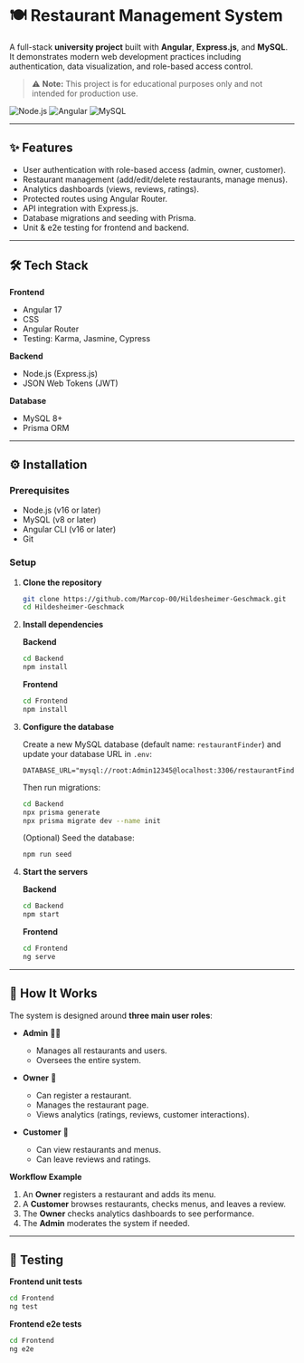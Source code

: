 # 🍽️ Restaurant Management System

A full-stack **university project** built with **Angular**, **Express.js**, and **MySQL**.  
It demonstrates modern web development practices including authentication, data visualization, and role-based access control.

> ⚠️ **Note:** This project is for educational purposes only and not intended for production use.

![Node.js](https://img.shields.io/badge/node-%3E%3D16-green)
![Angular](https://img.shields.io/badge/angular-red)
![MySQL](https://img.shields.io/badge/mysql-%3E%3D8-blue)

---

## ✨ Features  
- User authentication with role-based access (admin, owner, customer).  
- Restaurant management (add/edit/delete restaurants, manage menus).  
- Analytics dashboards (views, reviews, ratings).  
- Protected routes using Angular Router.  
- API integration with Express.js.  
- Database migrations and seeding with Prisma.  
- Unit & e2e testing for frontend and backend.  

---

## 🛠️ Tech Stack  

**Frontend**  
- Angular 17  
- CSS  
- Angular Router  
- Testing: Karma, Jasmine, Cypress  

**Backend**  
- Node.js (Express.js)  
- JSON Web Tokens (JWT)  

**Database**  
- MySQL 8+  
- Prisma ORM  

---

## ⚙️ Installation  

### Prerequisites  
- Node.js (v16 or later)  
- MySQL (v8 or later)  
- Angular CLI (v16 or later)  
- Git  

### Setup  

1. **Clone the repository**
   ```bash
   git clone https://github.com/Marcop-00/Hildesheimer-Geschmack.git
   cd Hildesheimer-Geschmack
   ```

2. **Install dependencies**

   **Backend**
   ```bash
   cd Backend
   npm install
   ```

   **Frontend**
   ```bash
   cd Frontend
   npm install
   ```

3. **Configure the database**

   Create a new MySQL database (default name: `restaurantFinder`) and update your database URL in `.env`:

   ```env
   DATABASE_URL="mysql://root:Admin12345@localhost:3306/restaurantFinder"
   ```

   Then run migrations:
   ```bash
   cd Backend
   npx prisma generate
   npx prisma migrate dev --name init
   ```

   (Optional) Seed the database:
   ```bash
   npm run seed
   ```

4. **Start the servers**

   **Backend**
   ```bash
   cd Backend
   npm start
   ```

   **Frontend**
   ```bash
   cd Frontend
   ng serve
   ```

---

## 🧩 How It Works  

The system is designed around **three main user roles**:

- **Admin** 👨‍💻  
  - Manages all restaurants and users.  
  - Oversees the entire system.  

- **Owner** 🍴  
  - Can register a restaurant.  
  - Manages the restaurant page.  
  - Views analytics (ratings, reviews, customer interactions).  

- **Customer** 👤  
  - Can view restaurants and menus.  
  - Can leave reviews and ratings.  

**Workflow Example**  
1. An **Owner** registers a restaurant and adds its menu.  
2. A **Customer** browses restaurants, checks menus, and leaves a review.  
3. The **Owner** checks analytics dashboards to see performance.  
4. The **Admin** moderates the system if needed.  

---

## 🧪 Testing  

**Frontend unit tests**
```bash
cd Frontend
ng test
```

**Frontend e2e tests**
```bash
cd Frontend
ng e2e
```
